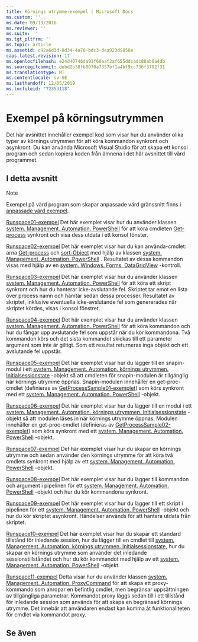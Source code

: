 ```yaml
---
title: Körnings utrymme-exempel | Microsoft Docs
ms.custom: ''
ms.date: 09/13/2016
ms.reviewer: ''
ms.suite: ''
ms.tgt_pltfrm: ''
ms.topic: article
ms.assetid: c92a6d3d-8d34-4a76-bdc3-dea923d9858e
caps.latest.revision: 17
ms.openlocfilehash: e24d40746da91f60aaf2af655ddcadc88ab6a4db
ms.sourcegitcommit: debd2b38fb8070a7357bf1a4bf9cc736f3702f31
ms.translationtype: MT
ms.contentlocale: sv-SE
ms.lasthandoff: 12/05/2019
ms.locfileid: "72353118"
---
```

# <a name="runspace-samples"></a>Exempel på körningsutrymmen

Det här avsnittet innehåller exempel kod som visar hur du använder olika typer av körnings utrymmen för att köra kommandon synkront och asynkront. Du kan använda Microsoft Visual Studio för att skapa ett konsol program och sedan kopiera koden från ämnena i det här avsnittet till värd programmet.

## <a name="in-this-section"></a>I detta avsnitt

> [!NOTE]
> Exempel på värd program som skapar anpassade värd gränssnitt finns i [anpassade värd exempel](./custom-host-samples.md).

 [Runspace01-exempel](./runspace01-sample.md) Det här exemplet visar hur du använder klassen [system. Management. Automation. PowerShell](/dotnet/api/system.management.automation.powershell) för att köra cmdleten [Get-process](/powershell/module/Microsoft.PowerShell.Management/Get-Process) synkront och visa dess utdata i ett konsol fönster.

 [Runspace02-exempel](./runspace02-sample.md) Det här exemplet visar hur du kan använda-cmdlet: arna [Get-process](/powershell/module/Microsoft.PowerShell.Management/Get-Process) och [sort-Object](/powershell/module/Microsoft.PowerShell.Utility/Sort-Object) med hjälp av klassen [system. Management. Automation. PowerShell](/dotnet/api/system.management.automation.powershell) . Resultatet av dessa kommandon visas med hjälp av en [system. Windows. Forms. DataGridView](/dotnet/api/System.Windows.Forms.DataGridView) -kontroll.

 [Runspace03-exempel](./runspace03-sample.md) Det här exemplet visar hur du använder klassen [system. Management. Automation. PowerShell](/dotnet/api/system.management.automation.powershell) för att köra ett skript synkront och hur du hanterar icke-avslutande fel. Skriptet tar emot en lista över process namn och hämtar sedan dessa processer. Resultatet av skriptet, inklusive eventuella icke-avslutande fel som genererades när skriptet kördes, visas i konsol fönstret.

 [Runspace04-exempel](./runspace04-sample.md) Det här exemplet visar hur du använder klassen [system. Management. Automation. PowerShell](/dotnet/api/system.management.automation.powershell) för att köra kommandon och hur du fångar upp avslutande fel som uppstår när du kör kommandona. Två kommandon körs och det sista kommandot skickas till ett parameter argument som inte är giltigt. Som ett resultat returneras inga objekt och ett avslutande fel uppstår.

 [Runspace05-exempel](./runspace05-sample.md) Det här exemplet visar hur du lägger till en snapin-modul i ett [system. Management. Automation. körnings utrymmen. Initialsessionstate](/dotnet/api/System.Management.Automation.Runspaces.InitialSessionState) -objekt så att cmdleten för snapin-modulen är tillgänglig när körnings utrymme öppnas. Snapin-modulen innehåller en get-proc-cmdlet (definieras av [GetProcessSample01-exemplet](../cmdlet/getprocesssample01-sample.md)) som körs synkront med ett [system. Management. Automation. PowerShell](/dotnet/api/system.management.automation.powershell) -objekt.

 [Runspace06-exempel](./runspace06-sample.md) Det här exemplet visar hur du lägger till en modul i ett [system. Management. Automation. körnings utrymmen. Initialsessionstate](/dotnet/api/System.Management.Automation.Runspaces.InitialSessionState) -objekt så att modulen läses in när körnings utrymme öppnas. Modulen innehåller en get-proc-cmdlet (definieras av [GetProcessSample02-exemplet](../cmdlet/getprocesssample02-sample.md)) som körs synkront med ett [system. Management. Automation. PowerShell](/dotnet/api/system.management.automation.powershell) -objekt.

 [Runspace07-exempel](./runspace07-sample.md) Det här exemplet visar hur du skapar en körnings utrymme och sedan använder den körnings utrymme för att köra två cmdlets synkront med hjälp av ett [system. Management. Automation. PowerShell](/dotnet/api/system.management.automation.powershell) -objekt.

 [Runspace08-exempel](./runspace08-sample.md) Det här exemplet visar hur du lägger till kommandon och argument i pipelinen för ett [system. Management. Automation. PowerShell](/dotnet/api/system.management.automation.powershell) -objekt och hur du kör kommandona synkront.

 [Runspace09-exempel](./runspace09-sample.md) Det här exemplet visar hur du lägger till ett skript i pipelinen för ett [system. Management. Automation. PowerShell](/dotnet/api/system.management.automation.powershell) -objekt och hur du kör skriptet asynkront. Händelser används för att hantera utdata från skriptet.

 [Runspace10-exempel](./runspace10-sample.md) Det här exemplet visar hur du skapar ett standard tillstånd för inledande session, hur du lägger till en cmdlet till [system. Management. Automation. körnings utrymmen. Initialsessionstate](/dotnet/api/System.Management.Automation.Runspaces.InitialSessionState), hur du skapar en körnings utrymme som använder det inledande sessionstillståndet och hur du kör kommandot med hjälp av ett [system. Management. Automation. PowerShell](/dotnet/api/system.management.automation.powershell) -objekt.

 [Runspace11-exempel](./runspace11-sample.md) Detta visar hur du använder klassen [system. Management. Automation. ProxyCommand](/dotnet/api/System.Management.Automation.ProxyCommand) för att skapa ett proxy-kommando som anropar en befintlig cmdlet, men begränsar uppsättningen av tillgängliga parametrar. Kommandot proxy läggs sedan till i ett tillstånd för inledande session som används för att skapa en begränsad körnings utrymme. Det innebär att användaren endast kan komma åt funktionaliteten för cmdlet via kommandot proxy.

## <a name="see-also"></a>Se även
